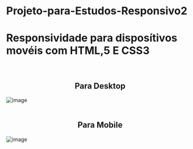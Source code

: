 # Projeto-para-Estudos-Responsivo2
<h1>Responsividade para disposítivos movéis com HTML,5 E CSS3</h1><br>

<h2 align ="center">Para Desktop </h2>

![image](https://github.com/Lugabe/Projeto-para-Estudos-Responsivo2/assets/119985795/187f0ee5-9d3b-4860-988b-fdd598d6bc05)<br><br>

<h2 align ="center">Para Mobile</h2>

![image](https://github.com/Lugabe/Projeto-para-Estudos-Responsivo2/assets/119985795/2d1253d7-8966-4e6a-8c13-6703b709bdf4)
